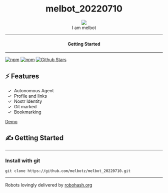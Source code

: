 <div align="center">
  <h1>melbot_20220710</h1>
   
  <img src="https://robohash.org/gitmark:bdc0528dd88bd0dac229e62f5cf92064e1cd6705f5f0bcce26bfbe4ebcf122a8:0">  
</div>

<div align="center">  
I am melbot
</div>

---

<div align="center">
<h4>Getting Started</h4>
</div>
  
---
  

[![npm](https://img.shields.io/npm/v/melbot_20220710)](https://npmjs.com/package/melbot_20220710)
[![npm](https://img.shields.io/npm/dw/melbot_20220710.svg)](https://npmjs.com/package/melbot_20220710)
[![Github Stars](https://img.shields.io/github/stars/melbotz/melbot_20220710.svg)](https://github.com/melbotz/melbot_20220710/)

## ⚡️ Features

&nbsp;&nbsp;✓&nbsp; Autonomous Agent  
&nbsp;&nbsp;✓&nbsp; Profile and links  
&nbsp;&nbsp;✓&nbsp; Nostr Identity  
&nbsp;&nbsp;✓&nbsp; Git marked  
&nbsp;&nbsp;✓&nbsp; Bookmarking  

[Demo](https://melbotz.github.io/melbot_20220710/)

## ✍️ Getting Started

---

### Install with git

```
git clone https://github.com/melbotz/melbot_20220710.git
```

---

Robots lovingly delivered by [robohash.org](https://robohash.org/)